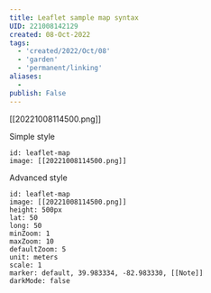 ```yaml
---
title: Leaflet sample map syntax
UID: 221008142129
created: 08-Oct-2022
tags:
  - 'created/2022/Oct/08'
  - 'garden'
  - 'permanent/linking'
aliases:
  - 
publish: False
---
```


[[20221008114500.png]]

Simple style
```leaflet 
id: leaflet-map 
image: [[20221008114500.png]] 
```

Advanced style
```leaflet 
id: leaflet-map 
image: [[20221008114500.png]] 
height: 500px 
lat: 50 
long: 50 
minZoom: 1 
maxZoom: 10 
defaultZoom: 5 
unit: meters 
scale: 1 
marker: default, 39.983334, -82.983330, [[Note]] 
darkMode: false
```
